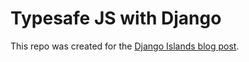 # Typesafe JS with Django

This repo was created for the [Django Islands blog post](https://blopker.com/writing/07-django-islands-part-1/).
